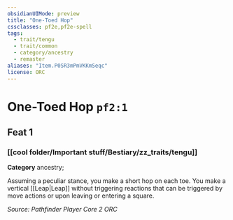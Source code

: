 ```yaml
---
obsidianUIMode: preview
title: "One-Toed Hop"
cssclasses: pf2e,pf2e-spell
tags:
  - trait/tengu
  - trait/common
  - category/ancestry
  - remaster
aliases: "Item.P0SR3mPmVKKmSeqc"
license: ORC
---
```

# One-Toed Hop `pf2:1`
## Feat 1
### [[cool folder/Important stuff/Bestiary/zz_traits/tengu]]

**Category** ancestry; 




Assuming a peculiar stance, you make a short hop on each toe. You make a vertical [[Leap|Leap]] without triggering reactions that can be triggered by move actions or upon leaving or entering a square.

*Source: Pathfinder Player Core 2*
*ORC*